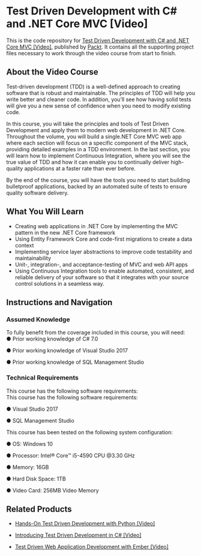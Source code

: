 # Test Driven Development with C# and .NET Core MVC [Video]
This is the code repository for [Test Driven Development with C# and .NET Core MVC [Video]](https://www.packtpub.com/application-development/test-driven-development-c-and-net-core-mvc-video?utm_source=github&utm_medium=repository&utm_campaign=9781788391238), published by [Packt](https://www.packtpub.com/?utm_source=github). It contains all the supporting project files necessary to work through the video course from start to finish.
## About the Video Course
Test-driven development (TDD) is a well-defined approach to creating software that is robust and maintainable. The principles of TDD will help you write better and cleaner code. In addition, you’ll see how having solid tests will give you a new sense of confidence when you need to modify existing code.

In this course, you will take the principles and tools of Test Driven Development and apply them to modern web development in .NET Core. Throughout the volume, you will build a single.NET Core MVC web app where each section will focus on a specific component of the MVC stack, providing detailed examples in a TDD environment. In the last section, you will learn how to implement Continuous Integration, where you will see the true value of TDD and how it can enable you to continually deliver high-quality applications at a faster rate than ever before.

By the end of the course, you will have the tools you need to start building bulletproof applications, backed by an automated suite of tests to ensure quality software delivery. 


<H2>What You Will Learn</H2>
<DIV class=book-info-will-learn-text>
<UL>
<LI><SPAN id=what_you_will_learn_c class=sugar_field>Creating web applications in .NET Core by implementing the MVC pattern in the new .NET Core framework</SPAN> 
<LI><SPAN id=what_you_will_learn_c class=sugar_field>Using Entity Framework Core and code-first migrations to create a data context</SPAN> 
<LI><SPAN id=what_you_will_learn_c class=sugar_field>Implementing service layer abstractions to improve code testability and maintainability</SPAN> 
<LI><SPAN id=what_you_will_learn_c class=sugar_field>Unit-, integration-, and acceptance-testing of MVC and web API apps</SPAN> 
<LI><SPAN id=what_you_will_learn_c class=sugar_field>Using Continuous Integration tools to enable automated, consistent, and reliable delivery of your software so that it integrates with your source control solutions in a seamless way.</SPAN> </LI></UL></DIV>

## Instructions and Navigation
### Assumed Knowledge
To fully benefit from the coverage included in this course, you will need:<br/>
● Prior working knowledge of C# 7.0

● Prior working knowledge of Visual Studio 2017

● Prior working knowledge of SQL Management Studio

### Technical Requirements
This course has the following software requirements:<br/>
This course has the following software requirements:

● Visual Studio 2017

● SQL Management Studio

This course has been tested on the following system configuration:

● OS: Windows 10

● Processor: Intel® Core™ i5-4590 CPU @3.30 GHz

● Memory: 16GB

● Hard Disk Space: 1TB

● Video Card: 256MB Video Memory

## Related Products
* [Hands-On Test Driven Development with Python [Video]](https://www.packtpub.com/application-development/hands-test-driven-development-python-video?utm_source=github&utm_medium=repository&utm_campaign=9781789138313)

* [Introducing Test Driven Development in C# [Video]](https://www.packtpub.com/application-development/introducing-test-driven-development-c-video?utm_source=github&utm_medium=repository&utm_campaign=9781788292092)

* [Test Driven Web Application Development with Ember [Video]](https://www.packtpub.com/web-development/test-driven-web-application-development-ember-video?utm_source=github&utm_medium=repository&utm_campaign=9781788393706)

